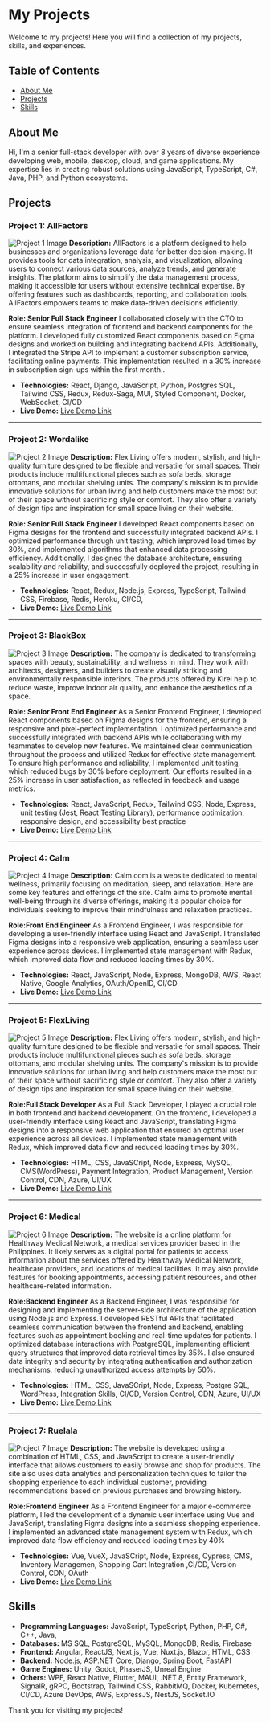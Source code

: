 # My Projects

Welcome to my projects! Here you will find a collection of my projects, skills, and experiences.

## Table of Contents

- [About Me](#about-me)
- [Projects](#projects)
- [Skills](#skills)

## About Me

Hi, I'm a senior full-stack developer with over 8 years of diverse experience developing web, mobile, desktop, cloud, and game applications. My expertise lies in creating robust solutions using JavaScript, TypeScript, C#, Java, PHP, and Python ecosystems.

## Projects

### Project 1: AllFactors
![Project 1 Image](./Portfolio/AllFactors/1.png)
**Description:** AllFactors is a platform designed to help businesses and organizations leverage data for better decision-making. It provides tools for data integration, analysis, and visualization, allowing users to connect various data sources, analyze trends, and generate insights. The platform aims to simplify the data management process, making it accessible for users without extensive technical expertise. By offering features such as dashboards, reporting, and collaboration tools, AllFactors empowers teams to make data-driven decisions efficiently.

**Role: Senior Full Stack Engineer** I collaborated closely with the CTO to ensure seamless integration of frontend and backend components for the platform. I developed fully customized React components based on Figma designs and worked on building and integrating backend APIs. Additionally, I integrated the Stripe API to implement a customer subscription service, facilitating online payments. This implementation resulted in a 30% increase in subscription sign-ups within the first month..

- **Technologies:** React, Django, JavaScript, Python, Postgres SQL, Tailwind CSS, Redux, Redux-Saga, MUI, Styled Component, Docker, WebSocket, CI/CD
- **Live Demo:** [Live Demo Link](https://allfactors.com/)

---

### Project 2: Wordalike
![Project 2 Image](./Portfolio/Wordalike/1.png)
**Description:** Flex Living offers modern, stylish, and high-quality furniture designed to be flexible and versatile for small spaces. Their products include multifunctional pieces such as sofa beds, storage ottomans, and modular shelving units. The company's mission is to provide innovative solutions for urban living and help customers make the most out of their space without sacrificing style or comfort. They also offer a variety of design tips and inspiration for small space living on their website.

**Role: Senior Full Stack Engineer** I developed React components based on Figma designs for the frontend and successfully integrated backend APIs. I optimized performance through unit testing, which improved load times by 30%, and implemented algorithms that enhanced data processing efficiency. Additionally, I designed the database architecture, ensuring scalability and reliability, and successfully deployed the project, resulting in a 25% increase in user engagement.

- **Technologies:** React, Redux, Node.js, Express, TypeScript, Tailwind CSS, Firebase, Redis, Heroku, CI/CD,
- **Live Demo:** [Live Demo Link](https://wordalike-game.vercel.app/)

---

### Project 3: BlackBox
![Project 3 Image](./Portfolio/Blackbox/2.jpg)
**Description:** The company is dedicated to transforming spaces with beauty, sustainability, and wellness in mind. They work with architects, designers, and builders to create visually striking and environmentally responsible interiors. The products offered by Kirei help to reduce waste, improve indoor air quality, and enhance the aesthetics of a space.

**Role: Senior Front End Engineer** As a Senior Frontend Engineer, I developed React components based on Figma designs for the frontend, ensuring a responsive and pixel-perfect implementation. I optimized performance and successfully integrated with backend APIs while collaborating with my teammates to develop new features. We maintained clear communication throughout the process and utilized Redux for effective state management. To ensure high performance and reliability, I implemented unit testing, which reduced bugs by 30% before deployment. Our efforts resulted in a 25% increase in user satisfaction, as reflected in feedback and usage metrics.

- **Technologies:**  React, JavaScript, Redux, Tailwind CSS, Node, Express, unit testing (Jest, React Testing Library), performance optimization, responsive design, and accessibility best practice 
- **Live Demo:** [Live Demo Link](https://community.blackbox-vr.com/)

---

### Project 4: Calm
![Project 4 Image](./Portfolio/Calm/1.jpg)
**Description:** Calm.com is a website dedicated to mental wellness, primarily focusing on meditation, sleep, and relaxation. Here are some key features and offerings of the site.
Calm aims to promote mental well-being through its diverse offerings, making it a popular choice for individuals seeking to improve their mindfulness and relaxation practices.

**Role:Front End Engineer** As a Frontend Engineer, I was responsible for developing a user-friendly interface using React and JavaScript. I translated Figma designs into a responsive web application, ensuring a seamless user experience across devices. I implemented state management with Redux, which improved data flow and reduced loading times by 30%.

- **Technologies:** React, JavaScript, Node, Express, MongoDB, AWS, React Native, Google Analytics, OAuth/OpenID, CI/CD
- **Live Demo:** [Live Demo Link](https://allfactors.com/)

---

### Project 5: FlexLiving
![Project 5 Image](./Portfolio//FlexLiving/2.jpg)
**Description:** Flex Living offers modern, stylish, and high-quality furniture designed to be flexible and versatile for small spaces. Their products include multifunctional pieces such as sofa beds, storage ottomans, and modular shelving units. The company's mission is to provide innovative solutions for urban living and help customers make the most out of their space without sacrificing style or comfort. They also offer a variety of design tips and inspiration for small space living on their website.

**Role:Full Stack Developer** As a Full Stack Developer, I played a crucial role in both frontend and backend development. On the frontend, I developed a user-friendly interface using React and JavaScript, translating Figma designs into a responsive web application that ensured an optimal user experience across all devices. I implemented state management with Redux, which improved data flow and reduced loading times by 30%.

- **Technologies:** HTML, CSS, JavaSCript, Node, Express, MySQL, CMS(WordPress), Payment Integration, Product Management, Version Control, CDN, Azure, UI/UX
- **Live Demo:** [Live Demo Link](https://theflexliving.com/)

---

### Project 6: Medical
![Project 6 Image](./Portfolio/Medical/1.jpg)
**Description:** The website is a online platform for Healthway Medical Network, a medical services provider based in the Philippines. It likely serves as a digital portal for patients to access information about the services offered by Healthway Medical Network, healthcare providers, and locations of medical facilities. It may also provide features for booking appointments, accessing patient resources, and other healthcare-related information.

**Role:Backend Engineer** As a Backend Engineer, I was responsible for designing and implementing the server-side architecture of the application using Node.js and Express. I developed RESTful APIs that facilitated seamless communication between the frontend and backend, enabling features such as appointment booking and real-time updates for patients.
I optimized database interactions with PostgreSQL, implementing efficient query structures that improved data retrieval times by 35%. I also ensured data integrity and security by integrating authentication and authorization mechanisms, reducing unauthorized access attempts by 50%.

- **Technologies:** HTML, CSS, JavaSCript, Node, Express, Postgre SQL, WordPress, Integration Skills, CI/CD, Version Control, CDN, Azure, UI/UX
- **Live Demo:** [Live Demo Link](https://www.healthway.com.ph/)

---


### Project 7: Ruelala
![Project 7 Image](./Portfolio/Ruelala/3.jpg)
**Description:** The website is developed using a combination of HTML, CSS, and JavaScript to create a user-friendly interface that allows customers to easily browse and shop for products. The site also uses data analytics and personalization techniques to tailor the shopping experience to each individual customer, providing recommendations based on previous purchases and browsing history.

**Role:Frontend Engineer** As a Frontend Engineer for a major e-commerce platform, I led the development of a dynamic user interface using Vue and JavaScript, translating Figma designs into a seamless shopping experience. I implemented an advanced state management system with Redux, which improved data flow efficiency and reduced loading times by 40%

- **Technologies:** Vue, VueX, JavaSCript, Node, Express, Cypress, CMS, Inventory Managemen, Shopping Cart Integration ,CI/CD, Version Control, CDN, OAuth
- **Live Demo:** [Live Demo Link](https://www.ruelala.com)

## Skills

- **Programming Languages:** JavaScript, TypeScript, Python, PHP, C#, C++, Java, 
- **Databases:** MS SQL, PostgreSQL, MySQL, MongoDB, Redis, Firebase
- **Frontend:** Angular, ReactJS, Next.js, Vue, Nuxt.js, Blazor, HTML, CSS
- **Backend:** Node.js, ASP.NET Core, Django, Spring Boot, FastAPI
- **Game Engines:** Unity, Godot, PhaserJS, Unreal Engine
- **Others:** WPF, React Native, Flutter, MAUI, .NET 8, Entity Framework, SignalR, gRPC, Bootstrap, Tailwind CSS, RabbitMQ, Docker, Kubernetes, CI/CD, Azure DevOps, AWS, ExpressJS, NestJS, Socket.IO

Thank you for visiting my projects!
